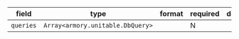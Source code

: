 | field | type | format | required | default | description |
|---|---|---|---|---|---|
| `queries` | `Array<armory.unitable.DbQuery>` |  | N |  |
